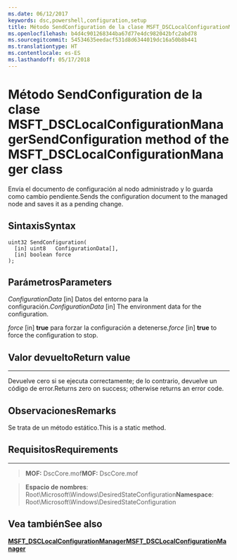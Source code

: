 ```yaml
---
ms.date: 06/12/2017
keywords: dsc,powershell,configuration,setup
title: Método SendConfiguration de la clase MSFT_DSCLocalConfigurationManager
ms.openlocfilehash: b4d4c901268344ba67d77e4dc982042bfc2abd78
ms.sourcegitcommit: 54534635eedacf531d8d6344019dc16a50b8b441
ms.translationtype: HT
ms.contentlocale: es-ES
ms.lasthandoff: 05/17/2018
---
```

# <a name="sendconfiguration-method-of-the-msftdsclocalconfigurationmanager-class"></a><span data-ttu-id="a924e-103">Método SendConfiguration de la clase MSFT_DSCLocalConfigurationManager</span><span class="sxs-lookup"><span data-stu-id="a924e-103">SendConfiguration method of the MSFT_DSCLocalConfigurationManager class</span></span>

<span data-ttu-id="a924e-104">Envía el documento de configuración al nodo administrado y lo guarda como cambio pendiente.</span><span class="sxs-lookup"><span data-stu-id="a924e-104">Sends the configuration document to the managed node and saves it as a pending change.</span></span>

<a name="syntax"></a><span data-ttu-id="a924e-105">Sintaxis</span><span class="sxs-lookup"><span data-stu-id="a924e-105">Syntax</span></span>
------

```mof
uint32 SendConfiguration(
  [in] uint8   ConfigurationData[],
  [in] boolean force
);
```

<a name="parameters"></a><span data-ttu-id="a924e-106">Parámetros</span><span class="sxs-lookup"><span data-stu-id="a924e-106">Parameters</span></span>
----------

<span data-ttu-id="a924e-107">*ConfigurationData* \[in\] Datos del entorno para la configuración.</span><span class="sxs-lookup"><span data-stu-id="a924e-107">*ConfigurationData* \[in\] The environment data for the configuration.</span></span>

<span data-ttu-id="a924e-108">*force* \[in\] **true** para forzar la configuración a detenerse.</span><span class="sxs-lookup"><span data-stu-id="a924e-108">*force* \[in\] **true** to force the configuration to stop.</span></span>

## <a name="return-value"></a><span data-ttu-id="a924e-109">Valor devuelto</span><span class="sxs-lookup"><span data-stu-id="a924e-109">Return value</span></span>
------------

<span data-ttu-id="a924e-110">Devuelve cero si se ejecuta correctamente; de lo contrario, devuelve un código de error.</span><span class="sxs-lookup"><span data-stu-id="a924e-110">Returns zero on success; otherwise returns an error code.</span></span>

## <a name="remarks"></a><span data-ttu-id="a924e-111">Observaciones</span><span class="sxs-lookup"><span data-stu-id="a924e-111">Remarks</span></span>

<span data-ttu-id="a924e-112">Se trata de un método estático.</span><span class="sxs-lookup"><span data-stu-id="a924e-112">This is a static method.</span></span>

## <a name="requirements"></a><span data-ttu-id="a924e-113">Requisitos</span><span class="sxs-lookup"><span data-stu-id="a924e-113">Requirements</span></span>
------------
><span data-ttu-id="a924e-114">**MOF:** DscCore.mof</span><span class="sxs-lookup"><span data-stu-id="a924e-114">**MOF:** DscCore.mof</span></span>

><span data-ttu-id="a924e-115">**Espacio de nombres**: Root\Microsoft\Windows\DesiredStateConfiguration</span><span class="sxs-lookup"><span data-stu-id="a924e-115">**Namespace**: Root\Microsoft\Windows\DesiredStateConfiguration</span></span>


## <a name="see-also"></a><span data-ttu-id="a924e-116">Vea también</span><span class="sxs-lookup"><span data-stu-id="a924e-116">See also</span></span>


[<span data-ttu-id="a924e-117">**MSFT_DSCLocalConfigurationManager**</span><span class="sxs-lookup"><span data-stu-id="a924e-117">**MSFT_DSCLocalConfigurationManager**</span></span>](msft-dsclocalconfigurationmanager.md)